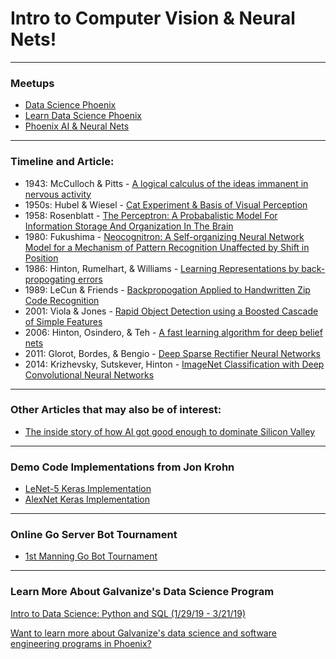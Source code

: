 # Intro to Computer Vision & Neural Nets!

---

### Meetups

- [Data Science Phoenix](https://www.meetup.com/Data-Science-Phoenix/)
- [Learn Data Science Phoenix](https://www.meetup.com/ldsphx/)
- [Phoenix AI & Neural Nets](https://www.meetup.com/phoenixnn/)

---

### Timeline and Article:
- 1943: McCulloch & Pitts - [A logical calculus of the ideas immanent in nervous activity](http://www.mind.ilstu.edu/curriculum/modOverview.php?modGUI=212)
- 1950s: Hubel & Wiesel - [Cat Experiment & Basis of Visual Perception](https://knowingneurons.com/2014/10/29/hubel-and-wiesel-the-neural-basis-of-visual-perception/)
- 1958: Rosenblatt - [The Perceptron: A Probabalistic Model For
Information Storage And Organization
In The Brain](http://citeseerx.ist.psu.edu/viewdoc/download;jsessionid=6985402E48095FA01E5F6F364FD0B826?doi=10.1.1.588.3775&rep=rep1&type=pdf)
- 1980: Fukushima - [Neocognitron: A Self-organizing Neural Network Model
for a Mechanism of Pattern Recognition
Unaffected by Shift in Position](https://www.rctn.org/bruno/public/papers/Fukushima1980.pdf)
- 1986: Hinton, Rumelhart, & Williams - [Learning Representations by back-propogating errors](https://www.iro.umontreal.ca/~vincentp/ift3395/lectures/backprop_old.pdf)
- 1989: LeCun & Friends - [Backpropogation Applied to Handwritten Zip Code Recognition](http://yann.lecun.com/exdb/publis/pdf/lecun-89e.pdf)
- 2001: Viola & Jones - [Rapid Object Detection using a Boosted Cascade of Simple
Features](https://www.cs.cmu.edu/~efros/courses/LBMV07/Papers/viola-cvpr-01.pdf)
- 2006: Hinton, Osindero, & Teh - [A fast learning algorithm for deep belief nets](https://www.cs.toronto.edu/~hinton/absps/fastnc.pdf)
- 2011: Glorot, Bordes, & Bengio - [Deep Sparse Rectifier Neural Networks](http://proceedings.mlr.press/v15/glorot11a/glorot11a.pdf)
- 2014: Krizhevsky, Sutskever, Hinton - [ImageNet Classification with Deep
Convolutional Neural Networks](http://image-net.org/challenges/LSVRC/2012/supervision.pdf)

---

### Other Articles that may also be of interest:
- [The inside story of how AI got good enough to dominate Silicon Valley](https://qz.com/1307091/the-inside-story-of-how-ai-got-good-enough-to-dominate-silicon-valley/)

---

### Demo Code Implementations from Jon Krohn
- [LeNet-5 Keras Implementation](https://github.com/the-deep-learners/TensorFlow-LiveLessons/blob/master/notebooks/lenet_in_keras.ipynb)
- [AlexNet Keras Implementation](https://github.com/the-deep-learners/TensorFlow-LiveLessons/blob/master/notebooks/alexnet_in_keras.ipynb)

---

### Online Go Server Bot Tournament
- [1st Manning Go Bot Tournament](https://deals.manning.com/go-comp/?fbclid=IwAR2UYq9QPlCfLzliDwXbxnYYyuTrImEKByTWuBTn0r02-SCGn2qXY8_QLIs)

---

### Learn More About Galvanize's Data Science Program
[Intro to Data Science: Python and SQL (1/29/19 - 3/21/19)](https://intro2datascience.eventbrite.com)


[Want to learn more about Galvanize's data science and software engineering programs in Phoenix?](https://www.galvanize.com/courses/request-info)
